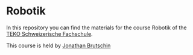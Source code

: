 # Robotik

In this repository you can find the materials for the course Robotik of the [TEKO Schweizerische Fachschule](http://www.teko.ch).

This course is held by [Jonathan Brutschin](https://github.com/joenatan)

